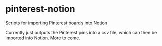 # pinterest-notion
Scripts for importing Pinterest boards into Notion

Currently just outputs the Pinterest pins into a csv file, which can then be imported into Notion. More to come.
